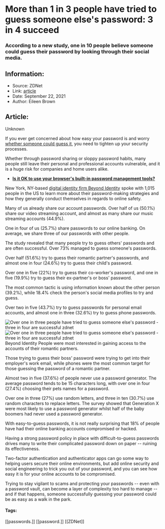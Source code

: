 # More than 1 in 3 people have tried to guess someone else's password: 3 in 4 succeed
### According to a new study, one in 10 people believe someone could guess their password by looking through their social media.

## Information:
+ Source: ZDNet
+ Link: [article](https://www.zdnet.com/article/more-than-1-in-3-people-have-tried-to-guess-someone-elses-password/)
+ Date: September 22, 2021
+ Author: Eileen Brown


## Article:
Unknown

If you ever get concerned about how easy your password is and worry [whether someone could guess it](https://www.zdnet.com/topic/security/), you need to tighten up your security processes. 

Whether through password sharing or sloppy password habits, many people still leave their personal and professional accounts vulnerable, and it is a huge risk for companies and home users alike. 


* [**Is it OK to use your browser's built-in password management tools?**](https://www.zdnet.com/article/is-it-ok-to-use-your-browsers-built-in-password-manager/)

New York, NY-based [digital identity firm Beyond Identity](https://www.beyondidentity.com/blog/over-1000-americans-divulge-their-password-habits-survey) spoke with 1,015 people in the US to learn more about their password-making strategies and how they generally conduct themselves in regards to online safety.

Many of us already share our account passwords. Over half of us (50.1%) share our video streaming account, and almost as many share our music streaming accounts (44.9%). 

One in four of us (25.7%) share passwords to our online banking. On average, we share three of our passwords with other people. 

The study revealed that many people try to guess others' passwords and are often successful. Over 73% managed to guess someone's passwords. 

Over half (51.6%) try to guess their romantic partner's passwords, and almost one in four (24.6%) try to guess their child's password.






Over one in five (22%) try to guess their co-worker's password, and one in five (19.9%) try to guess their ex-partner's or boss' password. 

The most common tactic is using information known about the other person (39.2%), while 18.4% check the person's social media profiles to try and guess. 

Over two in five (43.7%) try to guess passwords for personal email accounts, and almost one in three (32.6%) try to guess phone passwords. 

![Over one in three people have tried to guess someone else's password - three in four are successful zdnet]()![Over one in three people have tried to guess someone else's password - three in four are successful zdnet](https://www.zdnet.com/a/img/resize/9cf51bd4f09de19907224bafce928b15a7275fdb/2021/09/21/60b83eeb-d16e-4720-b64f-eb95948a4ca4/guessing-passwords-beyond-identity-eileen-brown-zdnet.png?fit=bounds&auto=webp)
 Beyond Identity
 People were most interested in gaining access to the accounts of their romantic partners. 

Those trying to guess their boss' password were trying to get into their employer's work email, while phones were the most common target for those guessing the password of a romantic partner. 

Almost two in five (37.6%) of people never use a password generator. The average password tends to be 15 characters long, with over one in four (27.4%) choosing their pets names for a password. 

Over one in three (27%) use random letters, and three in ten (30.7%) use random characters to replace letters. The survey showed that Generation X were most likely to use a password generator whilst half of the baby boomers had never used a password generator. 


With easy-to-guess passwords, it is not really surprising that 18% of people have had their online banking accounts compromised or hacked. 

Having a strong password policy in place with difficult-to-guess passwords drives many to write their complicated password down on paper -- ruining its effectiveness. 

Two-factor authentication and authenticator apps can go some way to helping users secure their online environments, but add online security and social engineering to trick you out of your password, and you can see how easy it is for your online accounts to be compromised. 

Trying to stay vigilant to scams and protecting your passwords -- even with a password vault, can become a layer of complexity too hard to manage -- and if that happens, someone successfully guessing your password could be as easy as a walk in the park.





#### Tags:
[[passwords.]] [[password.]] [[ZDNet]]
